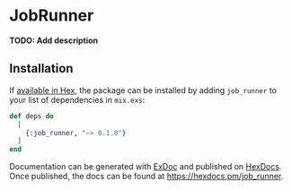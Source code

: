 # JobRunner

**TODO: Add description**

## Installation

If [available in Hex](https://hex.pm/docs/publish), the package can be installed
by adding `job_runner` to your list of dependencies in `mix.exs`:

```elixir
def deps do
  [
    {:job_runner, "~> 0.1.0"}
  ]
end
```

Documentation can be generated with [ExDoc](https://github.com/elixir-lang/ex_doc)
and published on [HexDocs](https://hexdocs.pm). Once published, the docs can
be found at <https://hexdocs.pm/job_runner>.

